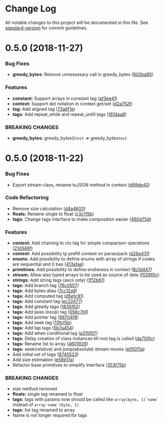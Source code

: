# Change Log

All notable changes to this project will be documented in this file. See [standard-version](https://github.com/conventional-changelog/standard-version) for commit guidelines.

<a name="0.5.0"></a>
# 0.5.0 (2018-11-27)


### Bug Fixes

* **greedy_bytes:** Remove unnessesary call in greedy_bytes ([902ba95](https://github.com/srg-kostyrko/BML/commit/902ba95))


### Features

* **constant:** Support arrays in constant tag ([af3ee41](https://github.com/srg-kostyrko/BML/commit/af3ee41))
* **context:** Support dot notation in context get/set ([d2a752f](https://github.com/srg-kostyrko/BML/commit/d2a752f))
* **tag:** Add aligned tag ([73a6f1e](https://github.com/srg-kostyrko/BML/commit/73a6f1e))
* **tags:** Add repeat_while and repeat_untill tags ([1614aa8](https://github.com/srg-kostyrko/BML/commit/1614aa8))


### BREAKING CHANGES

* **greedy_bytes:** greedy_bytes()`test` => greedy_bytes`test`



<a name="0.5.0"></a>
# 0.5.0 (2018-11-22)


### Bug Fixes

* Export stream class, rename toJSON method in context ([d99de40](https://github.com/srg-kostyrko/BML/commit/d99de40))


### Code Refactoring

* Remove size calculation ([d4a4603](https://github.com/srg-kostyrko/BML/commit/d4a4603))
* **floats:** Rename single to float ([c3c115b](https://github.com/srg-kostyrko/BML/commit/c3c115b))
* **tags:** Change tags interface to make composition easier ([460d75d](https://github.com/srg-kostyrko/BML/commit/460d75d))


### Features

* **context:** Add chaining to ctx tag for simple comparison operations ([21d346f](https://github.com/srg-kostyrko/BML/commit/21d346f))
* **context:** Add possibility tp prefill context on parse/pack ([d26e431](https://github.com/srg-kostyrko/BML/commit/d26e431))
* **enums:** Add possibility to define enums with array of strings if codes are sequential and 0 bas ([413afae](https://github.com/srg-kostyrko/BML/commit/413afae))
* **primitives:** Add possibility to define endianess in context ([8c1d447](https://github.com/srg-kostyrko/BML/commit/8c1d447))
* **stream:** Allow also typed arrays to be used as source of data ([f028f0c](https://github.com/srg-kostyrko/BML/commit/f028f0c))
* **strings:** Add string tags (ascii only) ([1f12b61](https://github.com/srg-kostyrko/BML/commit/1f12b61))
* **tags:** Add branch tag ([76c0557](https://github.com/srg-kostyrko/BML/commit/76c0557))
* **tags:** Add bytes alias ([7cc12a9](https://github.com/srg-kostyrko/BML/commit/7cc12a9))
* **tags:** Add computed tag ([d5e1c91](https://github.com/srg-kostyrko/BML/commit/d5e1c91))
* **tags:** Add constant tag ([ec22477](https://github.com/srg-kostyrko/BML/commit/ec22477))
* **tags:** Add greedy tags ([1835f62](https://github.com/srg-kostyrko/BML/commit/1835f62))
* **tags:** Add pass (noop) tag ([058c7b1](https://github.com/srg-kostyrko/BML/commit/058c7b1))
* **tags:** Add pointer tag ([98704f8](https://github.com/srg-kostyrko/BML/commit/98704f8))
* **tags:** Add seek tag ([13fcf5b](https://github.com/srg-kostyrko/BML/commit/13fcf5b))
* **tags:** Add tap tags ([5b7a454](https://github.com/srg-kostyrko/BML/commit/5b7a454))
* **tags:** Add when conditional tag ([a315f07](https://github.com/srg-kostyrko/BML/commit/a315f07))
* **tags:** Delay creation of class instances till root tag is called ([da75f6c](https://github.com/srg-kostyrko/BML/commit/da75f6c))
* **tags:** Rename list to array ([4601929](https://github.com/srg-kostyrko/BML/commit/4601929))
* **tags:** seek(relative) and jump(absolute) stream moves ([e05011a](https://github.com/srg-kostyrko/BML/commit/e05011a))
* Add initial set of tags ([8745523](https://github.com/srg-kostyrko/BML/commit/8745523))
* Add size estimation ([e58b17a](https://github.com/srg-kostyrko/BML/commit/e58b17a))
* Refactor base primitives to simplify interface ([353f75b](https://github.com/srg-kostyrko/BML/commit/353f75b))


### BREAKING CHANGES

* size method removed
* **floats:** single tag renamed to float
* **tags:** tags with params now should be called like ```array(byte, 1)`name` ``` instead of
```array`name`(byte, 1)```
* **tags:** list tag renamed to array
* Name is not longer required for tags
